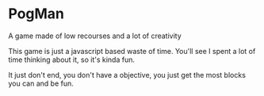 # PogMan
A game made of low recourses and a lot of creativity


This game is just a javascript based waste of time.
You'll see I spent a lot of time thinking about it, so it's kinda fun.

It just don't end, you don't have a objective, you just get the most blocks you can and be fun.
